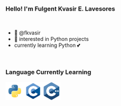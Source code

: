 ### Hello! I'm Fulgent Kvasir E. Lavesores 

<br />

- 👋 @fkvasir
- 👀 interested in Python projects
- currently learning Python 💕

<br />

### Language Currently Learning

<img align="left" alt="Python" width="50px" src="https://raw.githubusercontent.com/github/explore/80688e429a7d4ef2fca1e82350fe8e3517d3494d/topics/python/python.png" />
<img align="left" alt="C" width="50px" src="https://raw.githubusercontent.com/github/explore/f3e22f0dca2be955676bc70d6214b95b13354ee8/topics/c/c.png" />
<img align="left" alt="C++" width="50px" src="https://raw.githubusercontent.com/github/explore/180320cffc25f4ed1bbdfd33d4db3a66eeeeb358/topics/cpp/cpp.png" />
<!---
fkvasir/fkvasir is a ✨ special ✨ repository because its `README.md` (this file) appears on your GitHub profile.
You can click the Preview link to take a look at your changes.
--->

